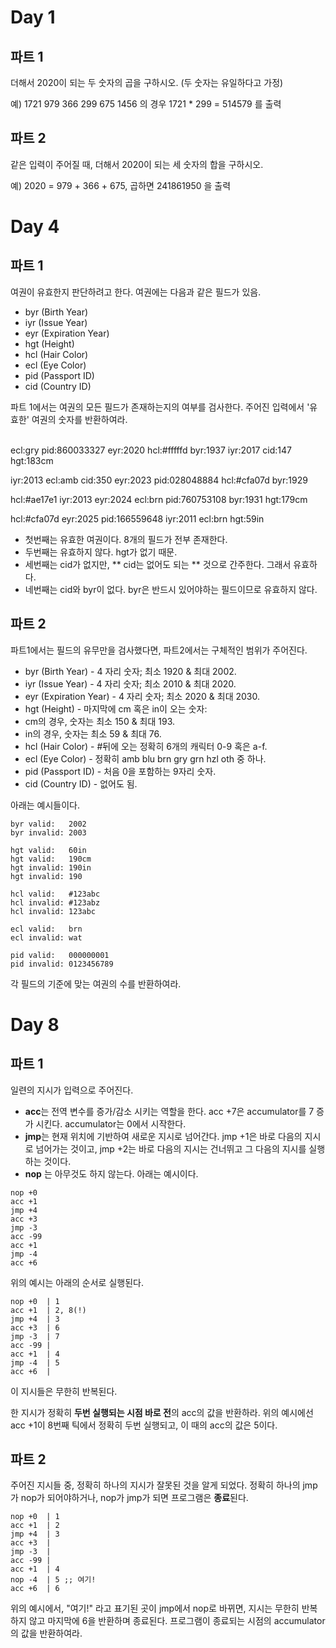 # Day 1

## 파트 1
더해서 2020이 되는 두 숫자의 곱을 구하시오. (두 숫자는 유일하다고 가정)

예) 1721 979 366 299 675 1456 의 경우 1721 * 299 = 514579 를 출력

## 파트 2
같은 입력이 주어질 때, 더해서 2020이 되는 세 숫자의 합을 구하시오.

예) 2020 = 979 + 366 + 675, 곱하면 241861950 을 출력



# Day 4

## 파트 1
여권이 유효한지 판단하려고 한다. 여권에는 다음과 같은 필드가 있음.
- byr (Birth Year)
- iyr (Issue Year)
- eyr (Expiration Year)
- hgt (Height)
- hcl (Hair Color)
- ecl (Eye Color)
- pid (Passport ID)
- cid (Country ID)

파트 1에서는 여권의 모든 필드가 존재하는지의 여부를 검사한다. 주어진 입력에서 '유효한' 여권의 숫자를 반환하여라.

<br>
ecl:gry pid:860033327 eyr:2020 hcl:#fffffd
byr:1937 iyr:2017 cid:147 hgt:183cm

iyr:2013 ecl:amb cid:350 eyr:2023 pid:028048884
hcl:#cfa07d byr:1929

hcl:#ae17e1 iyr:2013
eyr:2024
ecl:brn pid:760753108 byr:1931
hgt:179cm

hcl:#cfa07d eyr:2025 pid:166559648
iyr:2011 ecl:brn hgt:59in

- 첫번째는 유효한 여권이다. 8개의 필드가 전부 존재한다.
- 두번째는 유효하지 않다. hgt가 없기 때문.
- 세번째는 cid가 없지만, ** cid는 없어도 되는 ** 것으로 간주한다. 그래서 유효하다. 
- 네번째는 cid와 byr이 없다. byr은 반드시 있어야하는 필드이므로 유효하지 않다.

## 파트 2
파트1에서는 필드의 유무만을 검사했다면, 파트2에서는 구체적인 범위가 주어진다.
- byr (Birth Year) - 4 자리 숫자; 최소 1920 & 최대 2002.
- iyr (Issue Year) - 4 자리 숫자; 최소 2010 & 최대 2020.
- eyr (Expiration Year) - 4 자리 숫자; 최소 2020 & 최대 2030.
- hgt (Height) - 마지막에 cm 혹은 in이 오는 숫자:
- cm의 경우, 숫자는 최소 150 & 최대 193.
- in의 경우, 숫자는 최소 59 & 최대 76.
- hcl (Hair Color) - #뒤에 오는 정확히 6개의 캐릭터 0-9 혹은 a-f.
- ecl (Eye Color) - 정확히 amb blu brn gry grn hzl oth 중 하나.
- pid (Passport ID) - 처음 0을 포함하는 9자리 숫자.
- cid (Country ID) - 없어도 됨.
        
아래는 예시들이다.
```
byr valid:   2002
byr invalid: 2003

hgt valid:   60in
hgt valid:   190cm
hgt invalid: 190in
hgt invalid: 190

hcl valid:   #123abc
hcl invalid: #123abz
hcl invalid: 123abc

ecl valid:   brn
ecl invalid: wat

pid valid:   000000001
pid invalid: 0123456789
```
각 필드의 기준에 맞는 여권의 수를 반환하여라.


# Day 8



## 파트 1
일련의 지시가 입력으로 주어진다.
- **acc**는 전역 변수를 증가/감소 시키는 역할을 한다. acc +7은 accumulator를 7 증가 시킨다. accumulator는 0에서 시작한다.
- **jmp**는 현재 위치에 기반하여 새로운 지시로 넘어간다. jmp +1은 바로 다음의 지시로 넘어가는 것이고, jmp +2는 바로 다음의 지시는 건너뛰고 그 다음의 지시를 실행하는 것이다.
- **nop** 는 아무것도 하지 않는다. 
아래는 예시이다.       
```
nop +0
acc +1
jmp +4
acc +3
jmp -3
acc -99
acc +1
jmp -4
acc +6
```
위의 예시는 아래의 순서로 실행된다. 
```
nop +0  | 1
acc +1  | 2, 8(!)
jmp +4  | 3
acc +3  | 6
jmp -3  | 7
acc -99 |
acc +1  | 4
jmp -4  | 5
acc +6  |
```
이 지시들은 무한히 반복된다.

한 지시가 정확히 **두번 실행되는 시점 바로 전**의 acc의 값을 반환하라. 
위의 예시에선 acc +1이 8번째 틱에서 정확히 두번 실행되고, 이 때의 acc의 값은 5이다.

## 파트 2
주어진 지시들 중, 정확히 하나의 지시가 잘못된 것을 알게 되었다. 
정확히 하나의 jmp가 nop가 되어야하거나, nop가 jmp가 되면 프로그램은 **종료**된다. 

```
nop +0  | 1
acc +1  | 2
jmp +4  | 3
acc +3  |
jmp -3  |
acc -99 |
acc +1  | 4
nop -4  | 5 ;; 여기!
acc +6  | 6
```

위의 예시에서, "여기!" 라고 표기된 곳이 jmp에서 nop로 바뀌면, 지시는 무한히 반복하지 않고 마지막에 6을 반환하며 종료된다.
프로그램이 종료되는 시점의 accumulator의 값을 반환하여라.